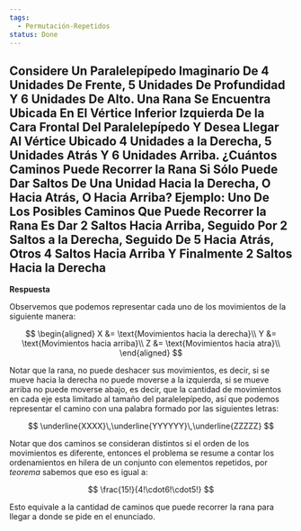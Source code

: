 ```yaml
---
tags:
  - Permutación-Repetidos
status: Done
---
```


## Considere Un Paralelepípedo Imaginario De 4 Unidades De Frente, 5 Unidades De Profundidad Y 6 Unidades De Alto. Una Rana Se Encuentra Ubicada En El Vértice Inferior Izquierda De la Cara Frontal Del Paralelepípedo Y Desea Llegar Al Vértice Ubicado 4 Unidades a la Derecha, 5 Unidades Atrás Y 6 Unidades Arriba. ¿Cuántos Caminos Puede Recorrer la Rana Si Sólo Puede Dar Saltos De Una Unidad Hacia la Derecha, O Hacia Atrás, O Hacia Arriba? Ejemplo: Uno De Los Posibles Caminos Que Puede Recorrer la Rana Es Dar 2 Saltos Hacia Arriba, Seguido Por 2 Saltos a la Derecha, Seguido De 5 Hacia Atrás, Otros 4 Saltos Hacia Arriba Y Finalmente 2 Saltos Hacia la Derecha

**Respuesta**

Observemos que podemos representar cada uno de los movimientos de la siguiente manera:

$$  
\begin{aligned}
X &= \text{Movimientos hacia la derecha}\\
Y &= \text{Movimientos hacia arriba}\\
Z &= \text{Movimientos hacia atra}\\
\end{aligned}
$$

Notar que la rana, no puede deshacer sus movimientos, es decir, si se mueve hacia la derecha no puede moverse a la izquierda, si se mueve arriba no puede moverse abajo, es decir, que la cantidad de movimientos en cada eje esta limitado al tamaño del paralelepípedo, así que podemos representar el camino con una palabra formado por las siguientes letras:

$$
\underline{XXXX}\,\underline{YYYYYY}\,\underline{ZZZZZ}
$$

Notar que dos caminos se consideran distintos si el orden de los movimientos es diferente, entonces el problema se resume a contar los ordenamientos en hilera de un conjunto con elementos repetidos, por *teorema* sabemos que eso es igual a:

$$
\frac{15!}{4!\cdot6!\cdot5!}
$$

Esto equivale a la cantidad de caminos que puede recorrer la rana para llegar a donde se pide en el enunciado.
